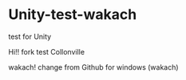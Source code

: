 # Unity-test-wakach
test for Unity

Hi!! fork test Collonville 

wakach!
change from Github for windows (wakach)
